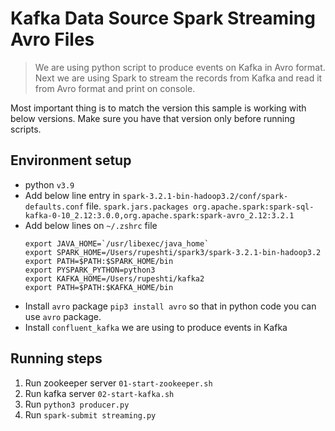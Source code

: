 # Kafka Data Source Spark Streaming Avro Files

> We are using python script to produce events on Kafka in Avro format. Next we are using Spark to stream the records from Kafka and read it from Avro format and print on console. 

Most important thing is to match the version this sample is working with below versions. Make sure you have that version only before running scripts.

## Environment setup

- python `v3.9`
- Add below line entry in `spark-3.2.1-bin-hadoop3.2/conf/spark-defaults.conf` file.
  `spark.jars.packages org.apache.spark:spark-sql-kafka-0-10_2.12:3.0.0,org.apache.spark:spark-avro_2.12:3.2.1`
- Add below lines on `~/.zshrc` file
  ```shell
  export JAVA_HOME=`/usr/libexec/java_home`
  export SPARK_HOME=/Users/rupeshti/spark3/spark-3.2.1-bin-hadoop3.2
  export PATH=$PATH:$SPARK_HOME/bin
  export PYSPARK_PYTHON=python3
  export KAFKA_HOME=/Users/rupeshti/kafka2
  export PATH=$PATH:$KAFKA_HOME/bin
  ```
- Install `avro` package `pip3 install avro` so that in python code you can use `avro` package.
- Install `confluent_kafka` we are using to produce events in Kafka

## Running steps
1. Run zookeeper server `01-start-zookeeper.sh`
2. Run kafka server `02-start-kafka.sh`
3. Run `python3 producer.py`
4. Run `spark-submit streaming.py`
